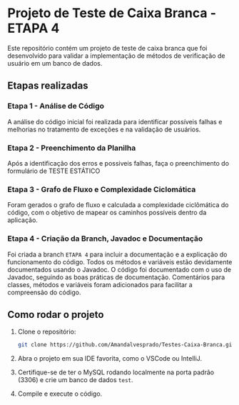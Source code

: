 # Projeto de Teste de Caixa Branca - ETAPA 4

Este repositório contém um projeto de teste de caixa branca que foi desenvolvido para validar a implementação de métodos de verificação de usuário em um banco de dados.

## Etapas realizadas

### Etapa 1 - **Análise de Código**
A análise do código inicial foi realizada para identificar possíveis falhas e melhorias no tratamento de exceções e na validação de usuários.

### Etapa 2 - **Preenchimento da Planilha**
Após a identificação dos erros e possiveis falhas, faça o preenchimento do formulário de TESTE ESTÁTICO

### Etapa 3 -  **Grafo de Fluxo e Complexidade Ciclomática**
Foram gerados o grafo de fluxo e calculada a complexidade ciclômática do código, com o objetivo de mapear os caminhos possíveis dentro da aplicação.

### Etapa 4 - **Criação da Branch, Javadoc e Documentação**
Foi criada a branch `ETAPA 4` para incluir a documentação e a explicação do funcionamento do código. Todos os métodos e variáveis estão devidamente documentados usando o Javadoc.
O código foi documentado com o uso de Javadoc, seguindo as boas práticas de documentação. Comentários para classes, métodos e variáveis foram adicionados para facilitar a compreensão do código.

## Como rodar o projeto

1. Clone o repositório:
    ```bash
    git clone https://github.com/Amandalvesprado/Testes-Caixa-Branca.git
    ```

2. Abra o projeto em sua IDE favorita, como o VSCode ou IntelliJ.

3. Certifique-se de ter o MySQL rodando localmente na porta padrão (3306) e crie um banco de dados `test`.

4. Compile e execute o código.

